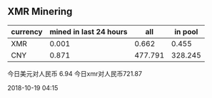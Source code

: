 ## XMR Minering

|currency|mined in last 24 hours|all|in pool|
|---|---|---|---|
|XMR|0.001|0.662|0.455|
|CNY|0.871|477.791|328.245|

今日美元对人民币 6.94	今日xmr对人民币721.87


2018-10-19 04:15